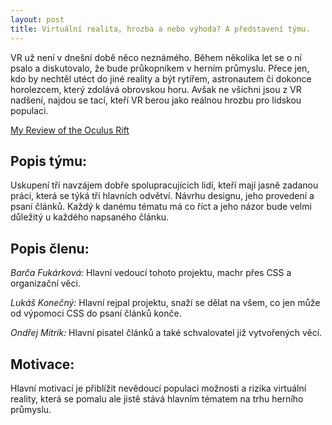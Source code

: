 ```yaml
---
layout: post
title: Virtuální realita, hrozba a nebo výhoda? A představení týmu. 
---
```



VR už není v dnešní době něco neznámého. Během několika let se o ní psalo a diskutovalo, že bude průkopníkem v herním průmyslu. Přece jen, kdo by nechtěl utéct do jiné reality a být rytířem, astronautem či dokonce horolezcem, který zdolává obrovskou horu. 
Avšak ne všichni jsou z VR nadšení, najdou se tací, kteří VR berou jako reálnou hrozbu pro lidskou populaci. 

<a class="embedly-card" href="https://newsfromthemeta.wordpress.com/2016/04/12/my-review-of-the-oculus-rift/">My Review of the Oculus Rift</a>
<script async src="//cdn.embedly.com/widgets/platform.js" charset="UTF-8"></script>


## Popis týmu:

Uskupení tří navzájem dobře spolupracujících lidí, kteří mají jasně zadanou práci, která se týká tří hlavních odvětví. Návrhu designu, jeho provedení a psaní článků. Každý k danému tématu má co říct a jeho názor bude velmi důležitý u každého napsaného článku. 

## Popis členu:

*Barča Fukárková:* Hlavní vedoucí tohoto projektu, machr přes CSS a organizační věci. 

*Lukáš Konečný:* Hlavní rejpal projektu, snaží se dělat na všem, co jen může od výpomoci  CSS do psaní článků konče.
 
*Ondřej Mitrík:* Hlavní pisatel článků a také schvalovatel již vytvořených věcí.
 
## Motivace: 

Hlavní motivací je přiblížit nevědoucí populaci možnosti a rizika virtuální reality, která se pomalu ale jistě stává hlavním tématem na trhu herního průmyslu. 
